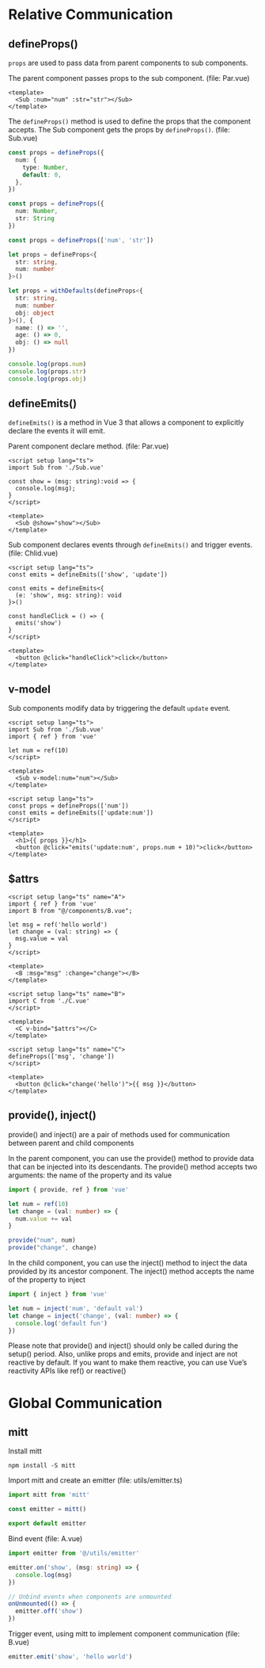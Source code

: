 # Relative Communication

## defineProps()

`props` are used to pass data from parent components to sub components.

The parent component passes props to the sub component. (file: Par.vue)

```vue
<template>
  <Sub :num="num" :str="str"></Sub>
</template>
```

The `defineProps()` method is used to define the props that the component accepts. The Sub component gets the props by `defineProps()`. (file: Sub.vue)

```ts
const props = defineProps({
  num: {
    type: Number,
    default: 0,
  },
})

const props = defineProps({
  num: Number,
  str: String
})

const props = defineProps(['num', 'str'])

let props = defineProps<{
  str: string,
  num: number
}>()

let props = withDefaults(defineProps<{
  str: string,
  num: number
  obj: object
}>(), {
  name: () => '',
  age: () => 0,
  obj: () => null
})

console.log(props.num)
console.log(props.str)
console.log(props.obj)
```

## defineEmits()

`defineEmits()` is a method in Vue 3 that allows a component to explicitly declare the events it will emit.

Parent component declare method. (file: Par.vue)

```vue
<script setup lang="ts">
import Sub from './Sub.vue'

const show = (msg: string):void => {
  console.log(msg);
}
</script>

<template>
  <Sub @show="show"></Sub>
</template>
```

Sub component declares events through `defineEmits()` and trigger events. (file: Chlid.vue)

```vue
<script setup lang="ts">
const emits = defineEmits(['show', 'update'])

const emits = defineEmits<{
  (e: 'show', msg: string): void
}>()

const handleClick = () => {
  emits('show')
}
</script>

<template>
  <button @click="handleClick">click</button>
</template>
```

## v-model

Sub components modify data by triggering the default `update` event.

```vue
<script setup lang="ts">
import Sub from './Sub.vue'
import { ref } from 'vue'

let num = ref(10)
</script>

<template>
  <Sub v-model:num="num"></Sub>
</template>
```

```vue
<script setup lang="ts">
const props = defineProps(['num'])
const emits = defineEmits(['update:num'])
</script>

<template>
  <h1>{{ props }}</h1>
  <button @click="emits('update:num', props.num + 10)">click</button>
</template>
```

## $attrs

```vue
<script setup lang="ts" name="A">
import { ref } from 'vue'
import B from "@/components/B.vue";

let msg = ref('hello world')
let change = (val: string) => {
  msg.value = val
}
</script>

<template>
  <B :msg="msg" :change="change"></B>
</template>
```

```vue
<script setup lang="ts" name="B">
import C from './C.vue'
</script>

<template>
  <C v-bind="$attrs"></C>
</template>
```

```vue
<script setup lang="ts" name="C">
defineProps(['msg', 'change'])
</script>

<template>
  <button @click="change('hello')">{{ msg }}</button>
</template>
```

## provide(), inject()

provide() and inject() are a pair of methods used for communication between parent and child components

In the parent component, you can use the provide() method to provide data that can be injected into its descendants. The provide() method accepts two arguments: the name of the property and its value

```ts
import { provide, ref } from 'vue'

let num = ref(10)
let change = (val: number) => {
  num.value += val
}

provide("num", num)
provide("change", change)
```

In the child component, you can use the inject() method to inject the data provided by its ancestor component. The inject() method accepts the name of the property to inject

```ts
import { inject } from 'vue'

let num = inject('num', 'default val')
let change = inject('change', (val: number) => {
  console.log('default fun')
})
```

Please note that provide() and inject() should only be called during the setup() period. Also, unlike props and emits, provide and inject are not reactive by default. If you want to make them reactive, you can use Vue’s reactivity APIs like ref() or reactive()

# Global Communication

## mitt

Install mitt

```shell
npm install -S mitt
```

Import mitt and create an emitter (file: utils/emitter.ts)

```ts
import mitt from 'mitt'

const emitter = mitt()

export default emitter
```

Bind event (file: A.vue)

```ts
import emitter from '@/utils/emitter'

emitter.on('show', (msg: string) => {
  console.log(msg)
})

// Unbind events when components are unmounted
onUnmounted(() => {
  emitter.off('show') 
})
```

Trigger event, using mitt to implement component communication (file: B.vue)

```ts
emitter.emit('show', 'hello world')
```

